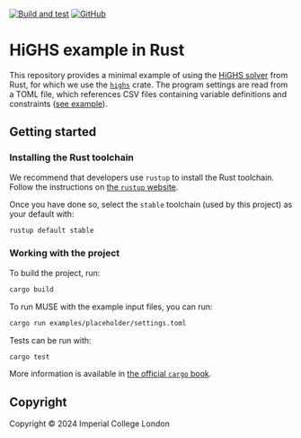 <!-- markdownlint-disable MD041 -->
[![Build and test](https://github.com/EnergySystemsModellingLab/highs-example-rust/actions/workflows/cargo-build-and-test.yml/badge.svg)](https://github.com/EnergySystemsModellingLab/highs-example-rust/actions/workflows/cargo-build-and-test.yml)
[![GitHub](https://img.shields.io/github/license/EnergySystemsModellingLab/highs-example-rust)](https://raw.githubusercontent.com/EnergySystemsModellingLab/highs-example-rust/main/LICENSE)

# HiGHS example in Rust

This repository provides a minimal example of using the [HiGHS solver] from Rust, for which we use
the [`highs`] crate. The program settings are read from a TOML file, which references CSV files
containing variable definitions and constraints ([see example]).

[HiGHS solver]: https://highs.dev
[`highs`]: https://crates.io/crates/highs
[see example]: ./example

## Getting started

### Installing the Rust toolchain

We recommend that developers use `rustup` to install the Rust toolchain. Follow the instructions on
[the `rustup` website](https://rustup.rs/).

Once you have done so, select the `stable` toolchain (used by this project) as your default with:

```sh
rustup default stable
```

### Working with the project

To build the project, run:

```sh
cargo build
```

To run MUSE with the example input files, you can run:

```sh
cargo run examples/placeholder/settings.toml
```

Tests can be run with:

```sh
cargo test
```

More information is available in [the official `cargo` book](https://doc.rust-lang.org/cargo/).

## Copyright

Copyright © 2024 Imperial College London
